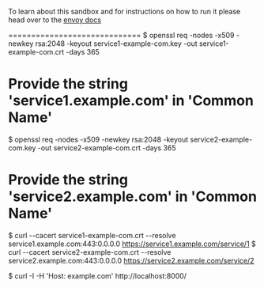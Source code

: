 To learn about this sandbox and for instructions on how to run it please head over
to the [envoy docs](https://www.envoyproxy.io/docs/envoy/latest/start/sandboxes/front_proxy.html)


=============================
$ openssl req -nodes -x509 -newkey rsa:2048 -keyout service1-example-com.key -out service1-example-com.crt -days 365
# Provide the string 'service1.example.com' in 'Common Name'
$ openssl req -nodes -x509 -newkey rsa:2048 -keyout service2-example-com.key -out service2-example-com.crt -days 365
# Provide the string 'service2.example.com' in 'Common Name'

$ curl --cacert service1-example-com.crt --resolve service1.example.com:443:0.0.0.0 https://service1.example.com/service/1
$ curl --cacert service2-example-com.crt --resolve service2.example.com:443:0.0.0.0 https://service2.example.com/service/2

$ curl -I -H 'Host: example.com' http://localhost:8000/

